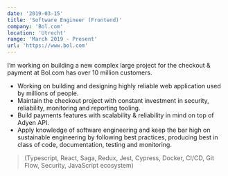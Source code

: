 ```yaml
---
date: '2019-03-15'
title: 'Software Engineer (Frontend)'
company: 'Bol.com'
location: 'Utrecht'
range: 'March 2019 - Present'
url: 'https://www.bol.com'
---
```


I’m working on building a new complex large project for the checkout & payment at Bol.com has over 10 million customers.

- Working on building and designing highly reliable web application used by millions of people.
- Maintain the checkout project with constant investment in security, reliability, monitoring and reporting tooling.
- Build payments features with scalability & reliability in mind on top of Adyen API.
- Apply knowledge of software engineering and keep the bar high on sustainable engineering by following best practices, producing best in class of code, documentation, testing and monitoring.

> (Typescript, React, Saga, Redux, Jest, Cypress, Docker, CI/CD, Git Flow, Security, JavaScript ecosystem)

